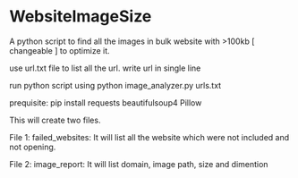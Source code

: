 # WebsiteImageSize
A python script to find all the images in bulk website with >100kb [ changeable ] to optimize it.

use url.txt file to list all the url. write url in single line

run python script using python image_analyzer.py urls.txt

prequisite: pip install requests beautifulsoup4 Pillow

This will create two files.


File 1: failed_websites: It will list all the website which were not included and not opening.

File 2: image_report: It will list domain, image path, size and dimention
